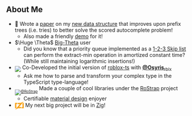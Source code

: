 ## About Me
- 📃 Wrote a [paper](https://validark.github.io/DynSDT) on my [new data structure](https://github.com/Validark/DynSDT) that improves upon prefix trees (i.e. tries) to better solve the scored autocomplete problem!
    - Also made a friendly [demo](https://validark.github.io/DynSDT/demo) for it!
- $\Huge \Theta$ [Big-Theta](https://opendsa-server.cs.vt.edu/OpenDSA/Books/Everything/html/AnalLower.html) user
    - Did you know that a priority queue implemented as a [1-2-3 Skip list](https://github.com/Validark/1-2-3-Skip-List) can perform the extract-min operation in amortized constant time? (While still maintaining logarithmic insertions!)
- [<sub><sub><img width="22" src="https://roblox-ts.com/img/favicon.ico"></sub></sub>](https://roblox-ts.com) Co-Developed the initial version of [roblox-ts](https://roblox-ts.com) with [**@Osyris**<sub>rblx</sub>](https://github.com/osyrisrblx)
    - Ask me how to parse and transform your complex type in the TypeScript type-language!
- [<sub><sub><img src="https://avatars.githubusercontent.com/u/22812966?s=400&amp;u=f88abb95db683705c4fc526b76a562ae4a21053c&amp;v=4" width="21" alt="@RoStrap"></sub></sub>](https://rostrap.github.io/) Made a couple of cool libraries under the [RoStrap](https://rostrap.github.io/) project
    - Certifiable [material design](https://material.io/) enjoyer
- [<sub><sub><img src="https://raw.githubusercontent.com/Validark/Validark/master/zig-z.svg" height="22"></sub></sub>](https://ziglang.org/) My next big project will be in [Zig](https://ziglang.org/)!

<!--
https://ziglang.org/zig-logo-dark.svg
**Validark/Validark** is a ✨ _special_ ✨ repository because its `README.md` (this file) appears on your GitHub profile.

Here are some ideas to get you started:

- 🔭 I’m currently working on ...
- 🌱 I’m currently learning ...
- 👯 I’m looking to collaborate on ...
- 🤔 I’m looking for help with ...
- 💬 Ask me about ...
- 📫 How to reach me: ...
- 😄 Pronouns: ...
- ⚡ Fun fact: ...
-->
